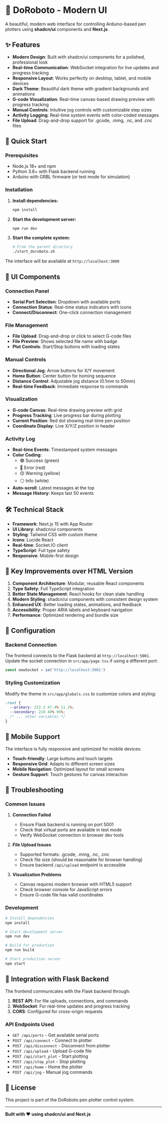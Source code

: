 # 🤖 DoRoboto - Modern UI

A beautiful, modern web interface for controlling Arduino-based pen plotters using **shadcn/ui** components and **Next.js**.

## ✨ Features

- **Modern Design**: Built with shadcn/ui components for a polished, professional look
- **Real-time Communication**: WebSocket integration for live updates and progress tracking
- **Responsive Layout**: Works perfectly on desktop, tablet, and mobile devices
- **Dark Theme**: Beautiful dark theme with gradient backgrounds and animations
- **G-code Visualization**: Real-time canvas-based drawing preview with progress tracking
- **Manual Controls**: Intuitive jog controls with customizable step sizes
- **Activity Logging**: Real-time system events with color-coded messages
- **File Upload**: Drag-and-drop support for .gcode, .mmg, .nc, and .cnc files

## 🚀 Quick Start

### Prerequisites

- Node.js 18+ and npm
- Python 3.8+ with Flask backend running
- Arduino with GRBL firmware (or test mode for simulation)

### Installation

1. **Install dependencies:**
   ```bash
   npm install
   ```

2. **Start the development server:**
   ```bash
   npm run dev
   ```

3. **Start the complete system:**
   ```bash
   # From the parent directory
   ./start_doroboto.sh
   ```

The interface will be available at `http://localhost:3000`

## 🎨 UI Components

### Connection Panel
- **Serial Port Selection**: Dropdown with available ports
- **Connection Status**: Real-time status indicators with icons
- **Connect/Disconnect**: One-click connection management

### File Management
- **File Upload**: Drag-and-drop or click to select G-code files
- **File Preview**: Shows selected file name with badge
- **Plot Controls**: Start/Stop buttons with loading states

### Manual Controls
- **Directional Jog**: Arrow buttons for X/Y movement
- **Home Button**: Center button for homing sequence
- **Distance Control**: Adjustable jog distance (0.1mm to 50mm)
- **Real-time Feedback**: Immediate response to commands

### Visualization
- **G-code Canvas**: Real-time drawing preview with grid
- **Progress Tracking**: Live progress bar during plotting
- **Current Position**: Red dot showing real-time pen position
- **Coordinate Display**: Live X/Y/Z position in header

### Activity Log
- **Real-time Events**: Timestamped system messages
- **Color Coding**: 
  - 🟢 Success (green)
  - 🔴 Error (red)
  - 🟡 Warning (yellow)
  - ⚪ Info (white)
- **Auto-scroll**: Latest messages at the top
- **Message History**: Keeps last 50 events

## 🛠️ Technical Stack

- **Framework**: Next.js 15 with App Router
- **UI Library**: shadcn/ui components
- **Styling**: Tailwind CSS with custom theme
- **Icons**: Lucide React
- **Real-time**: Socket.IO client
- **TypeScript**: Full type safety
- **Responsive**: Mobile-first design

## 🎯 Key Improvements over HTML Version

1. **Component Architecture**: Modular, reusable React components
2. **Type Safety**: Full TypeScript integration
3. **Better State Management**: React hooks for clean state handling
4. **Modern Styling**: shadcn/ui components with consistent design system
5. **Enhanced UX**: Better loading states, animations, and feedback
6. **Accessibility**: Proper ARIA labels and keyboard navigation
7. **Performance**: Optimized rendering and bundle size

## 🔧 Configuration

### Backend Connection
The frontend connects to the Flask backend at `http://localhost:5001`. Update the socket connection in `src/app/page.tsx` if using a different port:

```typescript
const newSocket = io('http://localhost:5001')
```

### Styling Customization
Modify the theme in `src/app/globals.css` to customize colors and styling:

```css
:root {
  --primary: 222.2 47.4% 11.2%;
  --secondary: 210 40% 96%;
  /* ... other variables */
}
```

## 📱 Mobile Support

The interface is fully responsive and optimized for mobile devices:
- **Touch-friendly**: Large buttons and touch targets
- **Responsive Grid**: Adapts to different screen sizes
- **Mobile Navigation**: Optimized layout for small screens
- **Gesture Support**: Touch gestures for canvas interaction

## 🐛 Troubleshooting

### Common Issues

1. **Connection Failed**
   - Ensure Flask backend is running on port 5001
   - Check that virtual ports are available in test mode
   - Verify WebSocket connection in browser dev tools

2. **File Upload Issues**
   - Supported formats: .gcode, .mmg, .nc, .cnc
   - Check file size (should be reasonable for browser handling)
   - Ensure backend `/api/upload` endpoint is accessible

3. **Visualization Problems**
   - Canvas requires modern browser with HTML5 support
   - Check browser console for JavaScript errors
   - Ensure G-code file has valid coordinates

### Development

```bash
# Install dependencies
npm install

# Start development server
npm run dev

# Build for production
npm run build

# Start production server
npm start
```

## 🤝 Integration with Flask Backend

The frontend communicates with the Flask backend through:

1. **REST API**: For file uploads, connections, and commands
2. **WebSocket**: For real-time updates and progress tracking
3. **CORS**: Configured for cross-origin requests

### API Endpoints Used
- `GET /api/ports` - Get available serial ports
- `POST /api/connect` - Connect to plotter
- `POST /api/disconnect` - Disconnect from plotter
- `POST /api/upload` - Upload G-code file
- `POST /api/start_plot` - Start plotting
- `POST /api/stop_plot` - Stop plotting
- `POST /api/home` - Home the plotter
- `POST /api/jog` - Manual jog commands

## 📄 License

This project is part of the DoRoboto pen plotter control system.

---

**Built with ❤️ using shadcn/ui and Next.js**

